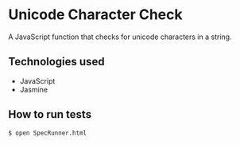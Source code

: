 Unicode Character Check
=========

A JavaScript function that checks for unicode characters in a string.

Technologies used
----
- JavaScript
- Jasmine

How to run tests
----
```sh
$ open SpecRunner.html
```
